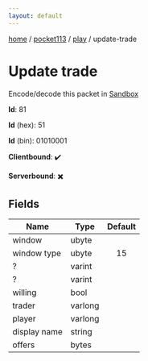 ```yaml
---
layout: default
---
```


[home](/)  /  [pocket113](/protocol/pocket113)  /  [play](/protocol/pocket113/play)  /  update-trade

# Update trade

Encode/decode this packet in [Sandbox](../../../sandbox/pocket113#Play.UpdateTrade)

**Id**: 81

**Id** (hex): 51

**Id** (bin): 01010001

**Clientbound**: ✔️

**Serverbound**: ✖️

## Fields

Name | Type | Default
---|---|:---:
window | ubyte | 
window type | ubyte | 15
? | varint | 
? | varint | 
willing | bool | 
trader | varlong | 
player | varlong | 
display name | string | 
offers | bytes |
